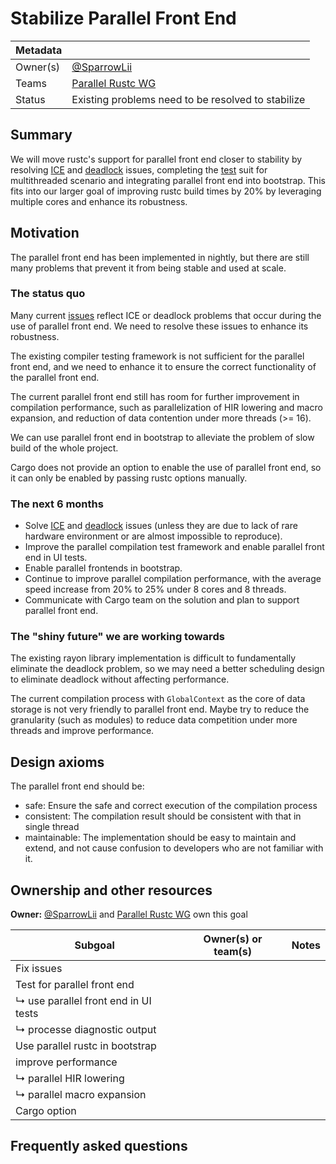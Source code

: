 # Stabilize Parallel Front End

| Metadata |                           |
| -------- |---------------------------|
| Owner(s) | [@SparrowLii]             |
| Teams    | [Parallel Rustc WG] |
| Status   | Existing problems need to be resolved to stabilize                          |

## Summary

We will move rustc's support for parallel front end closer to stability by resolving [ICE] and [deadlock] issues, completing the [test] suit for multithreaded scenario and integrating parallel front end into bootstrap. This fits into our larger goal of improving rustc build times by 20% by leveraging multiple cores and enhance its robustness.

## Motivation

The parallel front end has been implemented in nightly, but there are still many problems that prevent it from being stable and used at scale.

### The status quo

Many current [issues] reflect ICE or deadlock problems that occur during the use of parallel front end. We need to resolve these issues to enhance its robustness.

The existing compiler testing framework is not sufficient for the parallel front end, and we need to enhance it to ensure the correct functionality of the parallel front end.

The current parallel front end still has room for further improvement in compilation performance, such as parallelization of HIR lowering and macro expansion, and reduction of data contention under more threads (>= 16).

We can use parallel front end in bootstrap to alleviate the problem of slow build of the whole project.

Cargo does not provide an option to enable the use of parallel front end, so it can only be enabled by passing rustc options manually.

### The next 6 months

- Solve [ICE] and [deadlock] issues (unless they are due to lack of rare hardware environment or are almost impossible to reproduce).
- Improve the parallel compilation test framework and enable parallel front end in UI tests.
- Enable parallel frontends in bootstrap.
- Continue to improve parallel compilation performance, with the average speed increase from 20% to 25% under 8 cores and 8 threads.
- Communicate with Cargo team on the solution and plan to support parallel front end.

### The "shiny future" we are working towards

The existing rayon library implementation is difficult to fundamentally eliminate the deadlock problem, so we may need a better scheduling design to eliminate deadlock without affecting performance.

The current compilation process with `GlobalContext` as the core of data storage is not very friendly to parallel front end. Maybe try to reduce the granularity (such as modules) to reduce data competition under more threads and improve performance.

## Design axioms

The parallel front end should be:
- safe: Ensure the safe and correct execution of the compilation process
- consistent: The compilation result should be consistent with that in single thread
- maintainable: The implementation should be easy to maintain and extend, and not cause confusion to developers who are not familiar with it.

[da]: ../about/design_axioms.md

## Ownership and other resources

**Owner:** [@SparrowLii] and [Parallel Rustc WG] own this goal

| Subgoal | Owner(s) or team(s) | Notes |
|--------------------------------------|---------------------| ------ |
| Fix issues                           |                     |        |
| Test for parallel front end          |                     |        |
| ↳ use parallel front end in UI tests |                     |        |
| ↳ processe diagnostic output         |                     |        |
| Use parallel rustc in bootstrap      |                     |        |
| improve performance                  |                     |        |
| ↳ parallel HIR lowering              |                     |        |
| ↳ parallel macro expansion           |                     |        |
| Cargo option                         |                     |        |

## Frequently asked questions


[@SparrowLii]: https://github.com/SparrowLii
[Parallel Rustc WG]: https://www.rust-lang.org/governance/teams/compiler#team-wg-parallel-rustc
[ICE]: https://github.com/rust-lang/rust/issues?q=is%3Aopen+label%3AWG-compiler-parallel+ice
[deadlock]: https://github.com/rust-lang/rust/issues?q=is%3Aopen+label%3AWG-compiler-parallel+deadlock
[test]: https://github.com/rust-lang/rust/issues/118698
[issues]: https://github.com/rust-lang/rust/labels/WG-compiler-parallel